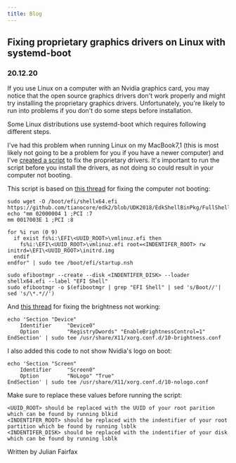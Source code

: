 ```yaml
---
title: Blog
---
```



## Fixing proprietary graphics drivers on Linux with systemd-boot
### 20.12.20

If you use Linux on a computer with an Nvidia graphics card, you may notice that the open source graphics drivers don't work properly and might try installing the proprietary graphics drivers. Unfortunately, you're likely to run into problems if you don't do some steps before installation. 

Some Linux distributions use systemd-boot which requires following different steps.

I've had this problem when running Linux on my MacBook7,1 (this is most likely not going to be a problem for you if you have a newer computer) and I've [created a script](https://gist.github.com/julian-fairfax/752f6f5fc9786b7c41ea08920800f788) to fix the proprietary drivers. It's important to run the script before you install the drivers, as not doing so could result in your computer not booting.

This script is based on [this thread](https://bbs.archlinux.org/viewtopic.php?pid=1910114#p1910114) for fixing the computer not booting:
```
sudo wget -O /boot/efi/shellx64.efi https://github.com/tianocore/edk2/blob/UDK2018/EdkShellBinPkg/FullShell/X64/Shell_Full.efi
echo "mm 02000004 1 ;PCI :7
mm 0017003E 1 ;PCI :8

for %i run (0 9)
  if exist fs%i:\EFI\<UUID_ROOT>\vmlinuz.efi then
    fs%i:\EFI\<UUID_ROOT>\vmlinuz.efi root=<INDENTIFER_ROOT> rw initrd=\EFI\<UUID_ROOT>\initrd.img
  endif
endfor" | sudo tee /boot/efi/startup.nsh

sudo efibootmgr --create --disk <INDENTIFER_DISK> --loader shellx64.efi --label "EFI Shell"
sudo efibootmgr -o $(efibootmgr | grep "EFI Shell" | sed 's/Boot//'| sed 's/\*.*//')
```

And [this thread](https://askubuntu.com/questions/76081/brightness-not-working-after-installing-nvidia-driver) for fixing the brightness not working:
```
echo 'Section "Device"
    Identifier     "Device0"
    Option         "RegistryDwords" "EnableBrightnessControl=1"
EndSection' | sudo tee /usr/share/X11/xorg.conf.d/10-brightness.conf
```


I also added this code to not show Nvidia's logo on boot:
```
echo 'Section "Screen"
    Identifier     "Screen0"
    Option         "NoLogo" "True"
EndSection' | sudo tee /usr/share/X11/xorg.conf.d/10-nologo.conf
```

Make sure to replace these values before running the script:  
```
<UUID_ROOT> should be replaced with the UUID of your root parition which can be found by running blkid
<INDENTIFER_ROOT> should be replaced with the indentifier of your root partition which be found by running lsblk
<INDENTIFER_DISK> should be replaced with the indentifier of your disk which can be found by running lsblk
```

Written by Julian Fairfax